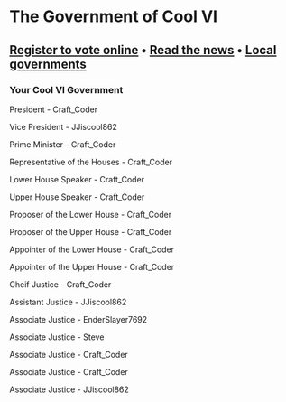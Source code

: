 # The Government of Cool VI
## [Register to vote online](https://vote.coolvi.net)  •  [Read the news](news.coolvi.net/local)  •  [Local governments](local.coolvi.net)
### Your Cool VI Government
President - Craft_Coder

Vice President - JJiscool862

Prime Minister - Craft_Coder

Representative of the Houses - Craft_Coder

Lower House Speaker - Craft_Coder

Upper House Speaker - Craft_Coder

Proposer of the Lower House - Craft_Coder

Proposer of the Upper House - Craft_Coder

Appointer of the Lower House - Craft_Coder

Appointer of the Upper House - Craft_Coder

Cheif Justice - Craft_Coder

Assistant Justice - JJiscool862

Associate Justice - EnderSlayer7692

Associate Justice - Steve

Associate Justice - Craft_Coder

Associate Justice - Craft_Coder

Associate Justice - JJiscool862
